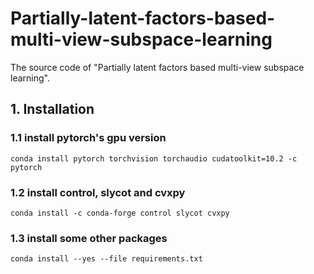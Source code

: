 # Partially-latent-factors-based-multi-view-subspace-learning

The source code of "Partially latent factors based multi-view subspace learning".


## 1. Installation

### 1.1 install pytorch's gpu version

```
conda install pytorch torchvision torchaudio cudatoolkit=10.2 -c pytorch
```

### 1.2 install control, slycot and cvxpy

```  
conda install -c conda-forge control slycot cvxpy
```

### 1.3 install some other packages
```
conda install --yes --file requirements.txt
```
